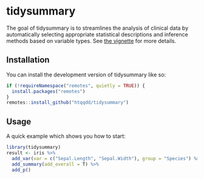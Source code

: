 # tidysummary

<!-- badges: start -->

<!-- badges: end -->

The goal of tidysummary is to streamlines the analysis of clinical data by automatically selecting appropriate statistical descriptions and inference methods based on variable types. See [the vignette](https://htqqdd.github.io/tidysummary/) for more details.

## Installation

You can install the development version of tidysummary like so:

``` r
if (!requireNamespace("remotes", quietly = TRUE)) {
  install.packages("remotes")
}
remotes::install_github("htqqdd/tidysummary")
```

## Usage

A quick example which shows you how to start:

``` r
library(tidysummary)
result <- iris %>%
  add_var(var = c("Sepal.Length", "Sepal.Width"), group = "Species") %>%
  add_summary(add_overall = T) %>%
  add_p()
```
